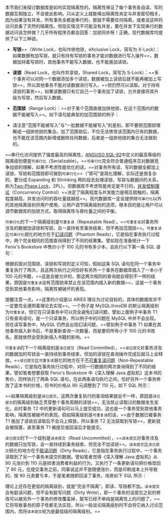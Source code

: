 本节我们来探讨数据库是如何实现隔离性的。隔离性保证了每个事务各自读、写的数据互相独立，不会彼此影响。只从定义上就能嗅出隔离性肯定与并发密切相关，因为如果没有并发，所有事务全都是串行的，那就不需要任何隔离，或者说这样的访问具备了天然的隔离性。但现实情况不可能没有并发，要在并发下实现串行的数据访问该怎样做？几乎所有程序员都会回答：加锁同步呀！正确，现代数据库均提供了以下三种锁。

- **写锁**==（Write Lock，也叫作排他锁，eXclusive Lock，简写为 X-Lock）：如果数据有加写锁，就只有持有写锁的事务才能对数据进行写入操作==，数据加持着写锁时，其他事务不能写入数据，也不能施加读锁。
    
- **读锁**（Read Lock，也叫作共享锁，Shared Lock，简写为 S-Lock）：==多个事务可以对同一个数据添加多个读锁，数据被加上读锁后就不能再被加上写锁==，所以其他事务不能对该数据进行写入，==但仍然可以读取。对于持有读锁的事务==，如果该数据只有它自己一个事务加了读锁，允许直接将其升级为写锁，然后写入数据。
    
- **范围锁**（Range Lock）：==对于某个范围直接加排他锁，在这个范围内的数据不能被写入==。如下语句是典型的加范围锁的例子：

- 请注意“范围不能被写入”与“一批数据不能被写入”的差别，即不要把范围锁理解成一组排他锁的集合。加了范围锁后，不仅无法修改该范围内已有的数据，也不能在该范围内新增或删除任何数据，后者是一组排他锁的集合无法做到的。


==串行化访问提供了强度最高的隔离性，[ANSI/ISO SQL-92](https://en.wikipedia.org/wiki/SQL-92)中定义的最高等级的隔离级别便是`可串行化`（Serializable）。==`可串行化`完全符合普通程序员对数据竞争加锁的理解，如果不考虑性能优化的话，==对事务所有读、写的数据全都加上读锁、写锁和范围锁即可做到`可串行化`==（“即可”是简化理解，实际还是很复杂的，要分成 Expanding 和 Shrinking 两阶段去处理读锁、写锁与数据间的关系，称为[Two-Phase Lock](https://en.wikipedia.org/wiki/Two-phase_locking)，2PL）。但数据库不考虑性能肯定是不行的，[并发控制理论](https://en.wikipedia.org/wiki/Concurrency_control)（Concurrency Control）==决定了隔离程度与并发能力是相互抵触的，隔离程度越高，并发访问时的吞吐量就越低==。现代数据库一定会提供除`可串行化`以外的其他隔离级别供用户使用，让用户调节隔离级别的选项，根本目的是让用户可以调节数据库的加锁方式，取得隔离性与吞吐量之间的平衡。

`可串行化`的下一个隔离级别是`可重复读`（Repeatable Read），==`可重复读`对事务所涉及的数据加读锁和写锁，且一直持有至事务结束，但不再加范围锁==。`可重复读`比`可串行化`弱化的地方在于[幻读问题](https://en.wikipedia.org/wiki/Isolation_\(database_systems\)#Phantom_reads)（Phantom Reads），它是指在事务执行过程中，两个完全相同的范围查询得到了不同的结果集。譬如现在准备统计一下 Fenix's Bookstore 中售价小于 100 元的书有多少本，会执行以下第一条 SQL 语句：

根据前面对范围锁、读锁和写锁的定义可知，假如这条 SQL 语句在同一个事务中重复执行了两次，且这两次执行之间恰好有另外一个事务在数据库插入了一本小于 100 元的书籍，==这是会被允许的，那这两次相同的查询就会得到不一样的结果，原因是`可重复读`没有范围锁来禁止在该范围内插入新的数据==，这是一个事务受到其他事务影响，隔离性被破坏的表现。

提醒注意一点，==这里的介绍是以 ARIES 理论为讨论目标的，具体的数据库并不一定要完全遵照着理论去实现==。一个例子是 MySQL/InnoDB 的默认隔离级别为`可重复读`，但它在只读事务中可以完全避免幻读问题，譬如上面例子中事务 T1 只有查询语句，是一个只读事务，所以例子中的问题在 MySQL 中并不会出现。但在读写事务中，MySQL 仍然会出现幻读问题，==譬如例子中事务 T1 如果在其他事务插入新书后，不是重新查询一次数量，而是要将所有小于 100 元的书改名，那就依然会受到新插入书籍的影响。==

`可重复读`的下一个隔离级别是`读已提交`（Read Committed），==`读已提交`对事务涉及的数据加的写锁会一直持续到事务结束，但加的读锁在查询操作完成后就马上会释放。==`读已提交`比`可重复读`弱化的地方在于[不可重复读问题](https://en.wikipedia.org/wiki/Isolation_\(database_systems\)#Non-repeatable_reads)（Non-Repeatable Reads），它是指在事务执行过程中，对同一行数据的两次查询得到了不同的结果。譬如笔者想要获取 Fenix's Bookstore 中《深入理解 Java 虚拟机》这本书的售价，同样执行了两条 SQL 语句，在此两条语句执行之间，恰好另外一个事务修改了这本书的价格，将书的价格从 90 元调整到了 110 元，如下 SQL 所示：

==如果隔离级别是`读已提交`，这两次重复执行的查询结果就会不一样，原因是`读已提交`的隔离级别缺乏贯穿整个事务周期的读锁==，无法禁止读取过的数据发生变化，此时事务 T2 中的更新语句可以马上提交成功，这也是一个事务受到其他事务影响，隔离性被破坏的表现。假如隔离级别是`可重复读`的话，==由于数据已被事务 T1 施加了读锁且读取后不会马上释放，所以事务 T2 无法获取到写锁==，更新就会被阻塞，直至事务 T1 被提交或回滚后才能提交。

`读已提交`的下一个级别是`读未提交`（Read Uncommitted），==`读未提交`对事务涉及的数据只加写锁，会一直持续到事务结束，但完全不加读锁==。`读未提交`比`读已提交`弱化的地方在于[脏读问题](https://en.wikipedia.org/wiki/Isolation_\(database_systems\)#Dirty_reads)（Dirty Reads），它是指在事务执行过程中，一个事务读取到了另一个事务未提交的数据。譬如笔者觉得《深入理解 Java 虚拟机》从 90 元涨价到 110 元是损害消费者利益的行为，又执行了一条更新语句把价格改回了 90 元，在提交事务之前，同事说这并不是随便涨价，而是印刷成本上升导致的，按 90 元卖要亏本，于是笔者随即回滚了事务，场景如下 SQL 所示：

理论上还存在更低的隔离级别，就是“完全不隔离”，即读、写锁都不加。`读未提交`会有脏读问题，但不会有脏写问题（Dirty Write），即一个事务的没提交之前的修改可以被另外一个事务的修改覆盖掉，脏写已经不单纯是隔离性上的问题了，==它将导致事务的原子性都无法实现，所以一般谈论隔离级别时不会将它纳入讨论范围内，而将`读未提交`视为是最低级的隔离级别。==